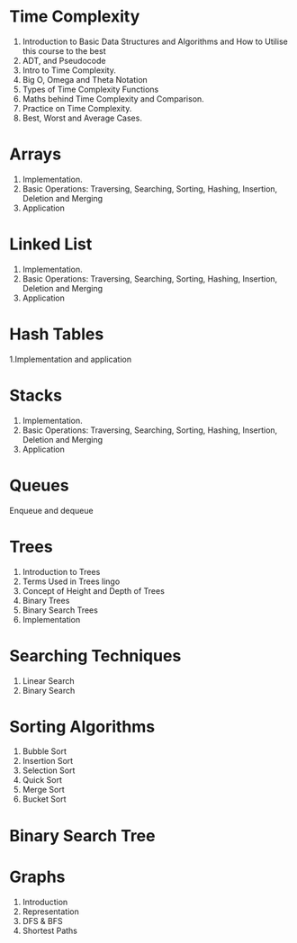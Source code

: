 # Time Complexity 

1. Introduction to Basic Data Structures and Algorithms and How to Utilise this
course to the best
2. ADT, and Pseudocode
3. Intro to Time Complexity.
4. Big O, Omega and Theta Notation
5. Types of Time Complexity Functions
6. Maths behind Time Complexity and Comparison.
7. Practice on Time Complexity.
8. Best, Worst and Average Cases.

# Arrays 

1. Implementation.
2. Basic Operations: Traversing, Searching, Sorting, Hashing, Insertion, Deletion and Merging
3. Application

# Linked List 

1. Implementation.
2. Basic Operations: Traversing, Searching, Sorting, Hashing, Insertion, Deletion and Merging
3. Application

# Hash Tables 
1.Implementation and application

# Stacks
1. Implementation.
2. Basic Operations: Traversing, Searching, Sorting, Hashing, Insertion, Deletion and Merging
3. Application

# Queues 
Enqueue and dequeue

# Trees

1. Introduction to Trees
2. Terms Used in Trees lingo
3. Concept of Height and Depth of Trees
4. Binary Trees
5. Binary Search Trees
6. Implementation

# Searching Techniques
1. Linear Search
2. Binary Search

# Sorting Algorithms
1. Bubble Sort
2. Insertion Sort
3. Selection Sort
4. Quick Sort
5. Merge Sort
6. Bucket Sort


# Binary Search Tree

# Graphs

1. Introduction
2. Representation
3. DFS & BFS
4. Shortest Paths
